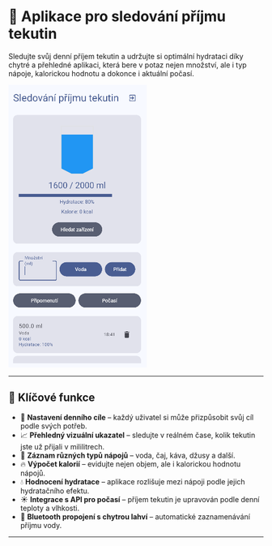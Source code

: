 # 🥤 Aplikace pro sledování příjmu tekutin

Sledujte svůj denní příjem tekutin a udržujte si optimální hydrataci díky chytré a přehledné aplikaci, která bere v potaz nejen množství, ale i typ nápoje, kalorickou hodnotu a dokonce i aktuální počasí.

![Ukázka aplikace](/screenshot.png)

---

## 🚀 Klíčové funkce

- 🎯 **Nastavení denního cíle** – každý uživatel si může přizpůsobit svůj cíl podle svých potřeb.
- 📈 **Přehledný vizuální ukazatel** – sledujte v reálném čase, kolik tekutin jste už přijali v mililitrech.
- 🧃 **Záznam různých typů nápojů** – voda, čaj, káva, džusy a další.
- 🔥 **Výpočet kalorií** – evidujte nejen objem, ale i kalorickou hodnotu nápojů.
- 💧 **Hodnocení hydratace** – aplikace rozlišuje mezi nápoji podle jejich hydratačního efektu.
- ☀️ **Integrace s API pro počasí** – příjem tekutin je upravován podle denní teploty a vlhkosti.
- 📡 **Bluetooth propojení s chytrou lahví** – automatické zaznamenávání příjmu vody.

---
